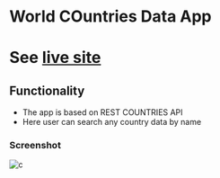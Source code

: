# World COuntries Data App
# See [live site](https://willowy-nasturtium-f76ad1.netlify.app/)
## Functionality
* The app is based on  REST COUNTRIES API
* Here user can search any country data by name

### Screenshot

![c](https://user-images.githubusercontent.com/75621881/166066458-39a65265-975c-412d-8df7-237508a9fb66.png)
